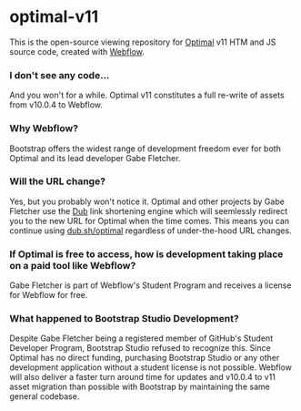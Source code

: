 # optimal-v11
This is the open-source viewing repository for [Optimal](https://dub.sh/optimal) v11 HTM and JS source code, created with [Webflow](https://webflow.com).
### I don't see any code...
And you won't for a while. Optimal v11 constitutes a full re-write of assets from v10.0.4 to Webflow.

### Why Webflow?
Bootstrap offers the widest range of development freedom ever for both Optimal and its lead developer Gabe Fletcher. 

### Will the URL change?
Yes, but you probably won't notice it. Optimal and other projects by Gabe Fletcher use the [Dub](https://dub.sh) link shortening engine which will seemlessly redirect you to the new URL for Optimal when the time comes. This means you can continue using [dub.sh/optimal](https://readymag.com/optimal/splash) regardless of under-the-hood URL changes.

### If Optimal is free to access, how is development taking place on a paid tool like Webflow?
Gabe Fletcher is part of Webflow's Student Program and receives a license for Webflow for free. 

### What happened to Bootstrap Studio Development?
Despite Gabe Fletcher being a registered member of GitHub's Student Developer Program, Bootstrap Studio refused to recognize this. Since Optimal has no direct funding, purchasing Bootstrap Studio or any other development application without a student license is not possible. Webflow will also deliver a faster turn around time for updates and v10.0.4 to v11 asset migration than possible with Bootstrap by maintaining the same general codebase. 
